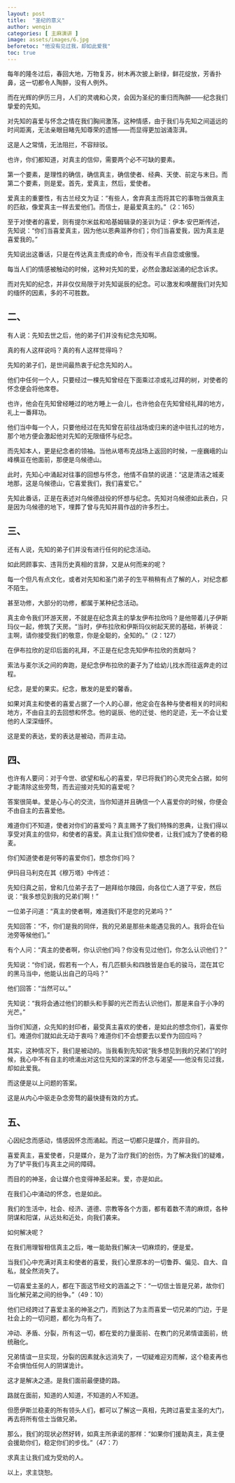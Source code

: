 ```yaml
---
layout: post
title:  "圣纪的意义"
author: wenqin
categories: [ 主麻演讲 ]
image: assets/images/6.jpg
beforetoc: "他没有见过我，却如此爱我"
toc: true
---
```


每年的隆冬过后，春回大地，万物复苏，树木再次披上新绿，鲜花绽放，芳香扑鼻，这一切都令人陶醉，没有人例外。

而在光辉的伊历三月，人们的灵魂和心灵，会因为圣纪的重归而陶醉——纪念我们挚爱的先知。

对先知的喜爱与怀念之情在我们胸间激荡，这种情感，由于我们与先知之间遥远的时间距离，无法亲眼目睹先知尊荣的遗憾——而显得更加汹涌澎湃。

这是人之常情，无法阻拦，不容辩驳。

也许，你们都知道，对真主的信仰，需要两个必不可缺的要素。

第一个要素，是理性的确信，确信真主，确信使者、经典、天使、前定与末日。而第二个要素，则是爱。首先，爱真主，然后，爱使者。

爱真主的重要性，有古兰经文为证：“有些人，舍弃真主而将其它的事物当做真主的匹敌，像爱真主一样去爱他们。而信士，是最爱真主的。”（2：165）

至于对使者的喜爱，则有提尔米兹和哈基姆辑录的圣训为证：伊本·安巴斯传述，先知说：“你们当喜爱真主，因为他以恩典滋养你们；你们当喜爱我，因为真主是喜爱我的。”

先知说出这番话，只是在传达真主责成的命令，而没有半点自恋或傲慢。

每当人们的情感被触动的时候，这种对先知的爱，必然会激起汹涌的纪念诉求。

而对先知的纪念，并非仅仅局限于对先知诞辰的纪念。可以激发和唤醒我们对先知的缅怀的因素，多的不可胜数。

## 二、

有人说：先知去世之后，他的弟子们并没有纪念先知啊。

真的有人这样说吗？真的有人这样觉得吗？

先知的弟子们，是世间最热衷于纪念先知的人。

他们中任何一个人，只要经过一棵先知曾经在下面乘过凉或礼过拜的树，对使者的怀念便会将他席卷。

也许，他会在先知曾经睡过的地方睡上一会儿，也许他会在先知曾经礼拜的地方，礼上一番拜功。

他们当中每一个人，只要他经过在先知曾在前往战场或归来的途中驻扎过的地方，那个地方便会激起他对先知的无限缅怀与纪念。

而先知本人，更是纪念者的领袖。当他从塔布克战场上返回的时候，一座巍峨的山峰横亘在他面前，那便是乌候德山。

此时，先知心中涌起对往事的回想与怀念，他情不自禁的说道：“这是清洁之城麦地那，这是乌候德山，它喜爱我们，我们喜爱它。”

先知此番话，正是在表述对乌候德战役的怀想与纪念。先知对乌候德如此表白，只是因为乌候德的地下，埋葬了曾与先知并肩作战的许多烈士。

## 三、

还有人说，先知的弟子们并没有进行任何的纪念活动。

如此罔顾事实、违背历史真相的言辞，又是从何而来的呢？

每一个但凡有点文化，或者对先知和圣门弟子的生平稍稍有点了解的人，对纪念都不陌生。

甚至功修，大部分的功修，都属于某种纪念活动。

真主命令我们环游天房，不就是在纪念真主的挚友伊布拉欣吗？是他带着儿子伊斯玛仪一起，修筑了天房。“当时，伊布拉欣和伊斯玛仪树起天房的基础，祈祷说：主啊，请你接受我们的敬意，你是全聪的，全知的。”（2：127）

在伊布拉欣的足印后面的礼拜，不正是在纪念先知伊布拉欣的贡献吗？

索法与麦尔沃之间的奔跑，是纪念伊布拉欣的妻子为了给幼儿找水而往返奔走的过程。

纪念，是爱的果实。纪念，散发的是爱的馨香。

如果对真主和使者的喜爱占据了一个人的心扉，他定会在各种与使者相关的时间和地方，不由自主的去回想和怀念。他的诞辰、他的迁徙、他的足迹，无一不会让爱他的人深深缅怀。

这是爱的表达，爱的表达是被动，而非主动。

## 四、

也许有人要问：对于今世、欲望和私心的喜爱，早已将我们的心灵完全占据，如何才能清除这些旁骛，而去迎接对先知的喜爱呢？

答案很简单。爱是心与心的交流，当你知道并且确信一个人喜爱你的时候，你便会不由自主的去喜爱他。

难道你们不知道，使者对你们的喜爱吗？真主赐予了我们特殊的恩典，让我们得以享受对真主的信仰，和使者的喜爱。真主让我们信仰使者，让我们成为了使者的稳麦。

你们知道使者是何等的喜爱你们，想念你们吗？

伊玛目马利克在其《穆万塔》中传述：

先知归真之前，曾和几位弟子去了一趟拜给尔陵园，向各位亡人道了平安，然后说：“我多想见到我的兄弟们啊！”

一位弟子问道：“真主的使者啊，难道我们不是您的兄弟吗？”

先知回答：“不，你们是我的同伴，我的兄弟是那些未能遇见我的人。我将会在仙池旁等候他们。”

有个人问：“真主的使者啊，你认识他们吗？你没有见过他们，你怎么认识他们？”

先知说：“你们说，假若有一个人，有几匹额头和四肢皆是白毛的骏马，混在其它的黑马当中，他能认出自己的马吗？”

他们回答：“当然可以。”

先知说：“我将会通过他们的额头和手脚的光芒而去认识他们，那是来自于小净的光芒。”

当你们知道，众先知的封印者，最受真主喜欢的使者，是如此的想念你们，喜爱你们。难道你们就如此无动于衷吗？难道你们不会想要去以爱作为回应吗？

其实，这种情况下，我们是被动的。当我看到先知说“我多想见到我的兄弟们”的时候，我心中不有自主的喷涌出对这位先知的深深的怀念与渴望——他没有见过我，却如此爱我。

而这便是以上问题的答案。

这是从内心中驱走杂念旁骛的最快捷有效的方式。

## 五、

心因纪念而感动，情感因怀念而涌起。而这一切都只是媒介，而非目的。

喜爱真主，喜爱使者，只是媒介，是为了治疗我们的创伤，为了解决我们的疑难，为了铲平我们与真主之间的障碍。

而目的的神圣，会让媒介也变得神圣起来。爱，亦是如此。

在我们心中涌动的怀念，也是如此。

我们的生活中，社会、经济、道德、宗教等各个方面，都有着数不清的麻烦，各种阴谋和阳谋，从远处和近处，向我们袭来。

如何解决呢？

在我们用理智相信真主之后，唯一能助我们解决一切麻烦的，便是爱。

当我们心中充满对真主和使者的喜爱，我们心里原本的一切鲁莽、偏见、自大、自私，就全然消失了。

一切喜爱主圣的人，都在下面这节经文的涵盖之下：“一切信士皆是兄弟，故你们当化解兄弟之间的纷争。”（49：10）

他们已经跨过了喜爱主圣的神圣之门，而到达了为主而喜爱一切兄弟的门边，于是社会上的一切问题，都化为乌有了。

冲动、矛盾、分裂，所有这一切，都在爱的力量面前、在教门的兄弟情谊面前，统统融化。

兄弟情谊一旦实现，分裂的因素就永远消失了，一切疑难迎刃而解，这个稳麦再也不会惧怕任何人的阴谋诡计。

这才是解决之道。是我们面前最便捷的路。

路就在面前，知道的人知道，不知道的人不知道。

但愿伊斯兰稳麦的所有领头人们，都可以了解这一真相，先跨过喜爱主圣的大门，再去将所有信士当做兄弟。

那么，我们的现状必然好转，如真主所承诺的那样：“如果你们援助真主，真主便会援助你们，稳定你们的步伐。”（47：7）

求真主让我们成为受劝的人。

以上，求主饶恕。
